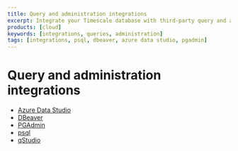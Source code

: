 ```yaml
---
title: Query and administration integrations
excerpt: Integrate your Timescale database with third-party query and administration solutions
products: [cloud]
keywords: [integrations, queries, administration]
tags: [integrations, psql, dbeaver, azure data studio, pgadmin]
---
```




# Query and administration integrations

*   [Azure Data Studio][ads]
*   [DBeaver][dbeaver]
*   [PGAdmin][pgadmin]
*   [psql][psql]
*   [qStudio][qstudio]

[psql]: /use-timescale/:currentVersion:/integrations/query-admin/psql/
[qstudio]: /use-timescale/:currentVersion:/integrations/query-admin/qstudio/
[dbeaver]: /use-timescale/:currentVersion:/integrations/query-admin/dbeaver/
[ads]: /use-timescale/:currentVersion:/integrations/query-admin/azure-data-studio/
[pgadmin]: /use-timescale/:currentVersion:/integrations/query-admin/pgadmin/
